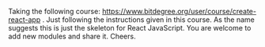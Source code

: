 Taking the following course: https://www.bitdegree.org/user/course/create-react-app . 
Just following the instructions given in this course. 
As the name suggests this is just the skeleton for React JavaScript. 
You are welcome to add new modules and share it. 
Cheers.
